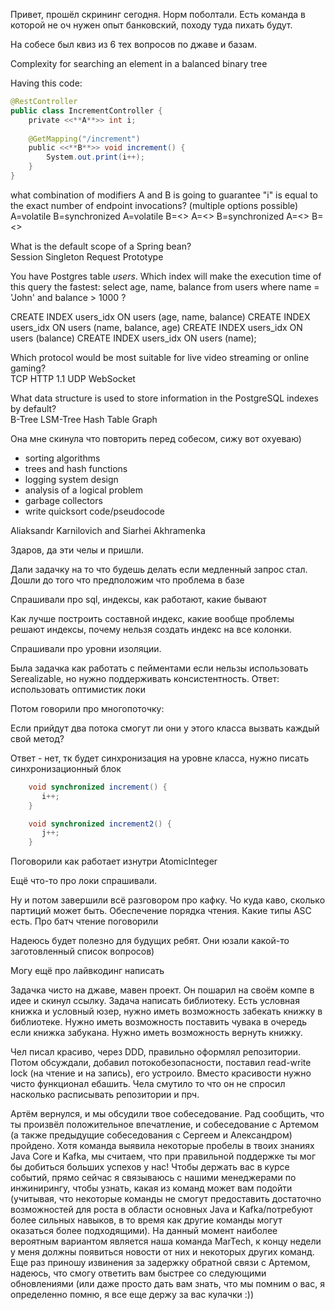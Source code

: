 
Привет, прошёл скрининг сегодня. Норм поболтали. Есть команда в которой не оч нужен опыт банковский, походу туда пихать будут.

На собесе был квиз из 6 тех вопросов по джаве и базам.

Complexity for searching an element in a balanced binary tree

Having this code:  
``` java
@RestController  
public class IncrementController {  
    private <<**A**>> int i;  
  
    @GetMapping("/increment")  
    public <<**B**>> void increment() {  
        System.out.print(i++);  
    }  
}  
```
  
what combination of modifiers A and B is going to guarantee "i" is equal to the exact number of endpoint invocations? (multiple options possible)  
A=volatile B=synchronized
A=volatile B=<<nothing>>
A=<<nothing>> B=synchronized
A=<<nothing>> B=<<nothing>>

What is the default scope of a Spring bean?  
Session
Singleton
Request
Prototype

You have Postgres table _users_. Which index will make the execution time of this query the fastest: 
select age, name, balance from users where name = 'John' and balance > 1000
? 

CREATE INDEX users_idx ON users (age, name, balance)
CREATE INDEX users_idx ON users (name, balance, age)
CREATE INDEX users_idx ON users (balance)
CREATE INDEX users_idx ON users (name);


Which protocol would be most suitable for live video streaming or online gaming?  
TCP
HTTP 1.1
UDP
WebSocket

What data structure is used to store information in the PostgreSQL indexes by default?  
B-Tree
LSM-Tree
Hash Table
Graph


Она мне скинула что повторить перед собесом, сижу вот охуеваю)
* sorting algorithms
* trees and hash functions
* logging system design
* analysis of a logical problem
* garbage collectors
* write quicksort code/pseudocode

Aliaksandr Karnilovich and Siarhei Akhramenka

Здаров, да эти челы и пришли. 

Дали задачку на то что будешь делать если медленный запрос стал. Дошли до того что предположим что проблема в базе

Спрашивали про sql, индексы, как работают, какие бывают

Как лучше построить составной индекс, какие вообще проблемы решают индексы, почему нельзя создать индекс на все колонки.

Спрашивали про уровни изоляции.

Была задачка как работать с пейментами если нельзы использовать Serealizable, но нужно поддерживать консистентность. Ответ: использовать оптимистик локи

Потом говорили про многопоточку: 

Если прийдут два потока смогут ли они у этого класса вызвать каждый свой метод?

Ответ - нет, тк будет синхронизация на уровне класса, нужно писать синхронизационный блок

``` java
	void synchronized increment() {
	   i++;
	}
```

``` java
	void synchronized increment2() {
	   j++;
	}
```

Поговорили как работает изнутри AtomicInteger

Ещё что-то про локи спрашивали.



Ну и потом завершили всё разговором про кафку. Чо куда каво, сколько партиций может быть. Обеспечение порядка чтения. Какие типы ASC есть. Про батч чтение поговорили

Надеюсь будет полезно для будущих ребят. Они юзали какой-то заготовленный список вопросов)

Могу ещё про лайвкодинг написать

Задачка чисто на джаве, мавен проект. Он пошарил на своём компе в идее и скинул ссылку. Задача написать библиотеку. Есть условная книжка и условный юзер, нужно иметь возможность забекать книжку в библиотеке. Нужно иметь возможность поставить чувака в очередь если книжка забукана. Нужно иметь возможность вернуть книжку. 

Чел писал красиво, через DDD, правильно оформлял репозитории. Потом обсуждали, добавил потокобезопасности, поставил read-write lock (на чтение и на запись), его устроило. Вместо красивости нужно чисто функционал ебашить. Чела смутило то что он не спросил насколько расписывать репозитории и прч. 

Артём вернулся, и мы обсудили твое
собеседование. Рад сообщить, что ты
произвёл положительное впечатление, и
собеседование с Артемом (а также
предыдущие собеседования с Сергеем и
Александром) пройдено. Хотя команда
выявила некоторые пробелы в твоих знаниях
Java Core и Kafka, мы считаем, что при
правильной поддержке ты мог бы добиться
больших успехов у нас!
Чтобы держать вас в курсе событий, прямо
сейчас я связываюсь с нашими менеджерами
по инжинирингу, чтобы узнать, какая из
команд может вам подойти (учитывая, что
некоторые команды не смогут предоставить
достаточно возможностей для роста в
области основных Java и Kafka/потребуют
более сильных навыков, в то время как
другие команды могут оказаться более
подходящими).
На данный момент наиболее вероятным
вариантом является наша команда MarTech, к
концу недели у меня должны появиться
новости от них и некоторых других команд.
Еще раз приношу извинения за задержку
обратной связи с Артемом, надеюсь, что
смогу ответить вам быстрее со следующими
обновлениями (или даже просто дать вам
знать, что мы помним о вас, я определенно
помню, я все еще держу за вас кулачки :))